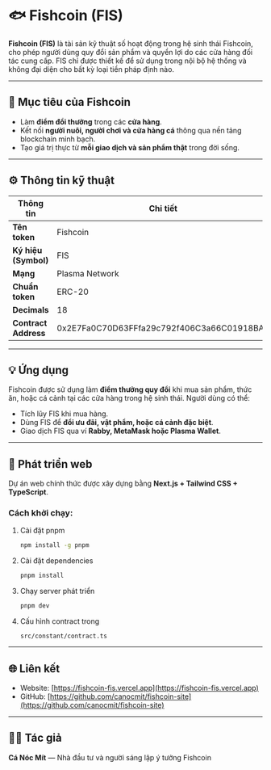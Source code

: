 # 🐟 Fishcoin (FIS)

**Fishcoin (FIS)** là tài sản kỹ thuật số hoạt động trong hệ sinh thái Fishcoin, cho phép người dùng quy đổi sản phẩm và quyền lợi do các cửa hàng đối tác cung cấp. FIS chỉ được thiết kế để sử dụng trong nội bộ hệ thống và không đại diện cho bất kỳ loại tiền pháp định nào.

---

## 🎯 Mục tiêu của Fishcoin

* Làm **điểm đổi thưởng** trong các **cửa hàng**.
* Kết nối **người nuôi, người chơi và cửa hàng cá** thông qua nền tảng blockchain minh bạch.
* Tạo giá trị thực từ **mỗi giao dịch và sản phẩm thật** trong đời sống.

---

## ⚙️ Thông tin kỹ thuật

| Thông tin            | Chi tiết                        |
| -------------------- | ------------------------------- |
| **Tên token**        | Fishcoin                        |
| **Ký hiệu (Symbol)** | FIS                             |
| **Mạng**             | Plasma Network                  |
| **Chuẩn token**      | ERC-20                          |
| **Decimals**         | 18                              |
| **Contract Address** | 0x2E7Fa0C70D63FFfa29c792f406C3a66C01918BA1

---

## 💡 Ứng dụng

Fishcoin được sử dụng làm **điểm thưởng quy đổi** khi mua sản phẩm, thức ăn, hoặc cá cảnh tại các cửa hàng trong hệ sinh thái.
Người dùng có thể:

* Tích lũy FIS khi mua hàng.
* Dùng FIS để **đổi ưu đãi, vật phẩm, hoặc cá cảnh đặc biệt**.
* Giao dịch FIS qua ví **Rabby, MetaMask hoặc Plasma Wallet**.

---

## 🚀 Phát triển web

Dự án web chính thức được xây dựng bằng **Next.js + Tailwind CSS + TypeScript**.

### Cách khởi chạy:

1. Cài đặt pnpm

   ```bash
   npm install -g pnpm
   ```

2. Cài đặt dependencies

   ```bash
   pnpm install
   ```

3. Chạy server phát triển

   ```bash
   pnpm dev
   ```

4. Cấu hình contract trong

   ```
   src/constant/contract.ts
   ```

---

## 🌐 Liên kết

* Website: [https://fishcoin-fis.vercel.app](https://fishcoin-fis.vercel.app)
* GitHub: [https://github.com/canocmit/fishcoin-site](https://github.com/canocmit/fishcoin-site)

---

## 🧑‍💻 Tác giả


**Cá Nóc Mít** — Nhà đầu tư và người sáng lập ý tưởng Fishcoin
